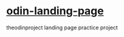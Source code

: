 # [odin-landing-page](https://maalslab.github.io/odin-landing-page/)
theodinproject landing page practice project
